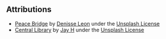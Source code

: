 ## Attributions
- [Peace Bridge](https://unsplash.com/photos/4ZPrc2__Kr0) by [Denisse Leon](https://unsplash.com/@denisseleon) under the [Unsplash License](https://unsplash.com/license)
- [Central Library](https://unsplash.com/photos/0hbtMehsV2I) by [Jay H](https://unsplash.com/@captainhaja) under the [Unsplash License](https://unsplash.com/license)
